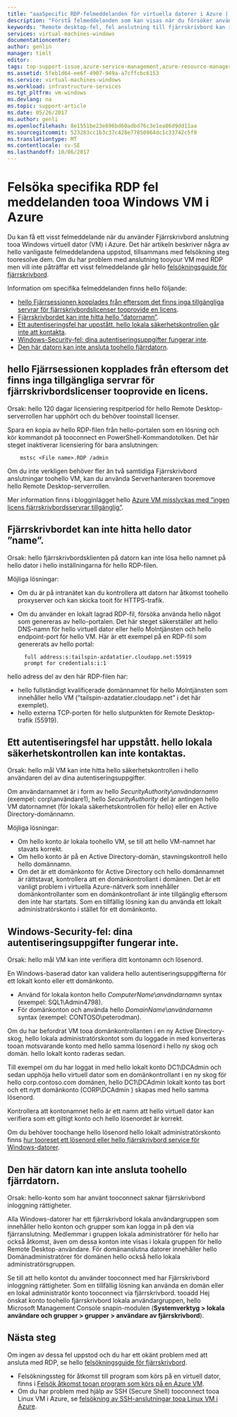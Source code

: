 ```yaml
---
title: "aaaSpecific RDP-felmeddelanden för virtuella datorer i Azure | Microsoft Docs"
description: "Förstå felmeddelanden som kan visas när du försöker använda Fjärrskrivbord anslutning tooa Windows virtuell dator i Azure"
keywords: "Remote desktop-fel, fel anslutning till fjärrskrivbord kan inte ansluta tooVM, felsökning: fjärrskrivbord"
services: virtual-machines-windows
documentationcenter: 
author: genlin
manager: timlt
editor: 
tags: top-support-issue,azure-service-management,azure-resource-manager
ms.assetid: 5feb1d64-ee6f-4907-949a-a7cffcbc6153
ms.service: virtual-machines-windows
ms.workload: infrastructure-services
ms.tgt_pltfrm: vm-windows
ms.devlang: na
ms.topic: support-article
ms.date: 05/26/2017
ms.author: genli
ms.openlocfilehash: 8e1551be23e696bd60adbd76c3e1ea86d9dd11aa
ms.sourcegitcommit: 523283cc1b3c37c428e77850964dc1c33742c5f0
ms.translationtype: MT
ms.contentlocale: sv-SE
ms.lasthandoff: 10/06/2017
---
```

# <a name="troubleshooting-specific-rdp-error-messages-tooa-windows-vm-in-azure"></a>Felsöka specifika RDP fel meddelanden tooa Windows VM i Azure
Du kan få ett visst felmeddelande när du använder Fjärrskrivbord anslutning tooa Windows virtuell dator (VM) i Azure. Det här artikeln beskriver några av hello vanligaste felmeddelandena uppstod, tillsammans med felsökning steg tooresolve dem. Om du har problem med anslutning tooyour VM med RDP men vill inte påträffar ett visst felmeddelande går hello [felsökningsguide för fjärrskrivbord](troubleshoot-rdp-connection.md?toc=%2fazure%2fvirtual-machines%2fwindows%2ftoc.json).

Information om specifika felmeddelanden finns hello följande:

* [hello Fjärrsessionen kopplades från eftersom det finns inga tillgängliga servrar för fjärrskrivbordslicenser tooprovide en licens](#rdplicense).
* [Fjärrskrivbordet kan inte hitta hello ”datornamn”](#rdpname).
* [Ett autentiseringsfel har uppstått. hello lokala säkerhetskontrollen går inte att kontakta](#rdpauth).
* [Windows-Security-fel: dina autentiseringsuppgifter fungerar inte](#wincred).
* [Den här datorn kan inte ansluta toohello fjärrdatorn](#rdpconnect).

<a id="rdplicense"></a>

## <a name="hello-remote-session-was-disconnected-because-there-are-no-remote-desktop-license-servers-available-tooprovide-a-license"></a>hello Fjärrsessionen kopplades från eftersom det finns inga tillgängliga servrar för fjärrskrivbordslicenser tooprovide en licens.
Orsak: hello 120 dagar licensiering respitperiod för hello Remote Desktop-serverrollen har upphört och du behöver tooinstall licenser.

Spara en kopia av hello RDP-filen från hello-portalen som en lösning och kör kommandot på tooconnect en PowerShell-Kommandotolken. Det här steget inaktiverar licensiering för bara anslutningen:

        mstsc <File name>.RDP /admin

Om du inte verkligen behöver fler än två samtidiga Fjärrskrivbord anslutningar toohello VM, kan du använda Serverhanteraren tooremove hello Remote Desktop-serverrollen.

Mer information finns i blogginlägget hello [Azure VM misslyckas med ”ingen licens fjärrskrivbordsservrar tillgänglig”](https://blogs.msdn.microsoft.com/mast/2014/01/21/rdp-to-azure-vm-fails-with-no-remote-desktop-license-servers-available/).

<a id="rdpname"></a>

## <a name="remote-desktop-cant-find-hello-computer-name"></a>Fjärrskrivbordet kan inte hitta hello dator ”name”.
Orsak: hello fjärrskrivbordsklienten på datorn kan inte lösa hello namnet på hello dator i hello inställningarna för hello RDP-filen.

Möjliga lösningar:

* Om du är på intranätet kan du kontrollera att datorn har åtkomst toohello proxyserver och kan skicka tooit för HTTPS-trafik.
* Om du använder en lokalt lagrad RDP-fil, försöka använda hello något som genereras av hello-portalen. Det här steget säkerställer att hello DNS-namn för hello virtuell dator eller hello Molntjänsten och hello endpoint-port för hello VM. Här är ett exempel på en RDP-fil som genererats av hello portal:
  
        full address:s:tailspin-azdatatier.cloudapp.net:55919
        prompt for credentials:i:1

hello adress del av den här RDP-filen har:

* hello fullständigt kvalificerade domännamnet för hello Molntjänsten som innehåller hello VM (”tailspin-azdatatier.cloudapp.net” i det här exemplet).
* hello externa TCP-porten för hello slutpunkten för Remote Desktop-trafik (55919).

<a id="rdpauth"></a>

## <a name="an-authentication-error-has-occurred-hello-local-security-authority-cannot-be-contacted"></a>Ett autentiseringsfel har uppstått. hello lokala säkerhetskontrollen kan inte kontaktas.
Orsak: hello mål VM kan inte hitta hello säkerhetskontrollen i hello användaren del av dina autentiseringsuppgifter.

Om användarnamnet är i form av hello *SecurityAuthority*\\*användarnamn* (exempel: corp\användare1), hello *SecurityAuthority* del är antingen hello VM datornamnet (för lokala säkerhetskontrollen för hello) eller en Active Directory-domännamn.

Möjliga lösningar:

* Om hello konto är lokala toohello VM, se till att hello VM-namnet har stavats korrekt.
* Om hello konto är på en Active Directory-domän, stavningskontroll hello hello domännamn.
* Om det är ett domänkonto för Active Directory och hello domännamnet är rättstavat, kontrollera att en domänkontrollant i domänen. Det är ett vanligt problem i virtuella Azure-nätverk som innehåller domänkontrollanter som en domänkontrollant är inte tillgänglig eftersom den inte har startats. Som en tillfällig lösning kan du använda ett lokalt administratörskonto i stället för ett domänkonto.

<a id="wincred"></a>

## <a name="windows-security-error-your-credentials-did-not-work"></a>Windows-Security-fel: dina autentiseringsuppgifter fungerar inte.
Orsak: hello mål VM kan inte verifiera ditt kontonamn och lösenord.

En Windows-baserad dator kan validera hello autentiseringsuppgifterna för ett lokalt konto eller ett domänkonto.

* Använd för lokala konton hello *ComputerName*\\*användarnamn* syntax (exempel: SQL1\Admin4798).
* För domänkonton och använda hello *DomainName*\\*användarnamn* syntax (exempel: CONTOSO\peterodman).

Om du har befordrat VM tooa domänkontrollanten i en ny Active Directory-skog, hello lokala administratörskontot som du loggade in med konverteras tooan motsvarande konto med hello samma lösenord i hello ny skog och domän. hello lokalt konto raderas sedan.

Till exempel om du har loggat in med hello lokalt konto DC1\DCAdmin och sedan upphöja hello virtuell dator som en domänkontrollant i en ny skog för hello corp.contoso.com domänen, hello DC1\DCAdmin lokalt konto tas bort och ett nytt domänkonto (CORP\DCAdmin ) skapas med hello samma lösenord.

Kontrollera att kontonamnet hello är ett namn att hello virtuell dator kan verifiera som ett giltigt konto och hello lösenordet är korrekt.

Om du behöver toochange hello lösenord hello lokalt administratörskonto finns [hur tooreset ett lösenord eller hello fjärrskrivbord service för Windows-datorer](reset-rdp.md?toc=%2fazure%2fvirtual-machines%2fwindows%2ftoc.json).

<a id="rdpconnect"></a>

## <a name="this-computer-cant-connect-toohello-remote-computer"></a>Den här datorn kan inte ansluta toohello fjärrdatorn.
Orsak: hello-konto som har använt tooconnect saknar fjärrskrivbord inloggning rättigheter.

Alla Windows-datorer har ett fjärrskrivbord lokala användargruppen som innehåller hello konton och grupper som kan logga in på den via fjärranslutning. Medlemmar i gruppen lokala administratörer för hello har också åtkomst, även om dessa konton inte visas i lokala gruppen för hello Remote Desktop-användare. För domänanslutna datorer innehåller hello Domänadministratörer för domänen hello också hello lokala administratörsgruppen.

Se till att hello kontot du använder tooconnect med har Fjärrskrivbord inloggning rättigheter. Som en tillfällig lösning kan använda en domän eller en lokal administratör konto tooconnect via fjärrskrivbord. tooadd Hej önskat konto toohello fjärrskrivbord lokala användargruppen, hello Microsoft Management Console snapin-modulen (**Systemverktyg > lokala användare och grupper > grupper > användare av fjärrskrivbord**).

## <a name="next-steps"></a>Nästa steg
Om ingen av dessa fel uppstod och du har ett okänt problem med att ansluta med RDP, se hello [felsökningsguide för fjärrskrivbord](troubleshoot-rdp-connection.md?toc=%2fazure%2fvirtual-machines%2fwindows%2ftoc.json).

* Felsökningssteg för åtkomst till program som körs på en virtuell dator, finns i [Felsök åtkomst tooan program som körs på en Azure VM](../linux/troubleshoot-app-connection.md?toc=%2fazure%2fvirtual-machines%2flinux%2ftoc.json).
* Om du har problem med hjälp av SSH (Secure Shell) tooconnect tooa Linux VM i Azure, se [felsökning av SSH-anslutningar tooa Linux VM i Azure](../linux/troubleshoot-ssh-connection.md?toc=%2fazure%2fvirtual-machines%2flinux%2ftoc.json).

